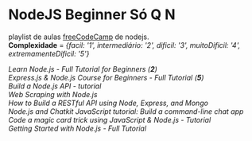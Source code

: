 # **NodeJS Beginner Só Q N**

playlist de aulas <a href="https://www.youtube.com/playlist?list=PLWKjhJtqVAbmGQoa3vFjeRbRADAOC9drk" target="_blank" rel="noopener"><span>freeCodeCamp</span></a> de nodejs.
<br>
**Complexidade** = *{facil: '1', intermediário: '2', dificil: '3', muitoDificil: '4', extremamenteDificil: '5'}*

*Learn Node.js - Full Tutorial for Beginners  (**2**)
<br>
Express.js & Node.js Course for Beginners - Full Tutorial (**5**)
<br>
Build a Node.js API - tutorial
<br>
Web Scraping with Node.js
<br>
How to Build a RESTful API using Node, Express, and Mongo
<br>
Node.js and Chatkit JavaScript tutorial: Build a command-line chat app
<br>
Code a magic card trick using JavaScript & Node.js - Tutorial
<br>
Getting Started with Node.js - Full Tutorial*
